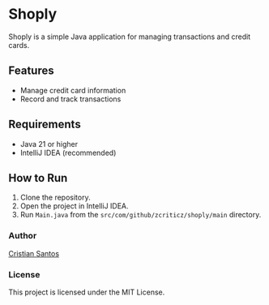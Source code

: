 # Shoply

Shoply is a simple Java application for managing transactions and credit cards.

## Features

- Manage credit card information
- Record and track transactions

## Requirements

- Java 21 or higher
- IntelliJ IDEA (recommended)

## How to Run

1. Clone the repository.
2. Open the project in IntelliJ IDEA.
3. Run `Main.java` from the `src/com/github/zcriticz/shoply/main` directory.

### Author
[Cristian Santos](https://github.com/zcriticz)

### License

This project is licensed under the MIT License.